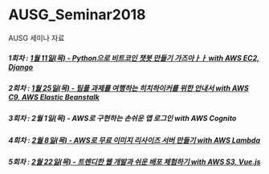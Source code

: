 # AUSG_Seminar2018
AUSG 세미나 자료
##### 1회차 : [1월 11일(목) - Python으로 비트코인 챗봇 만들기 가즈아ㅏㅏ with AWS EC2, Django](AUSG_KakaoBot)
##### 2회차 : [1월 25일(목) - 팀플 과제를 여행하는 히치하이커를 위한 안내서 with AWS C9, AWS Elastic Beanstalk](teamplay)
##### 3회차 : 2월 1일(목) - AWS로 구현하는 손쉬운 앱 로그인 with AWS Cognito
##### 4회차 : [2월 8일(목) - AWS로 무료 이미지 리사이즈 서버 만들기 with AWS Lambda](ImageResize)
##### 5회차 : [2월 22일(목) - 트렌디한 웹 개발과 쉬운 배포 체험하기 with AWS S3, Vue.js](TrendyWebDev)

